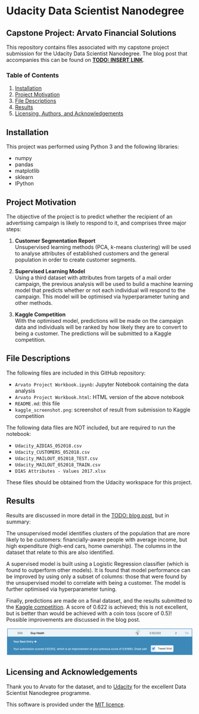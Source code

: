 # Udacity Data Scientist Nanodegree
## Capstone Project: Arvato Financial Solutions

This repository contains files associated with my capstone project submission for the Udacity Data Scientist Nanodegree. The blog post that accompanies this can be found on [**TODO: INSERT LINK**](#LinkToBlogPost).

### Table of Contents

1. [Installation](#installation)
2. [Project Motivation](#motivation)
3. [File Descriptions](#files)
4. [Results](#results)
5. [Licensing, Authors, and Acknowledgements](#licensing)

## Installation <a name="installation"></a>

This project was performed using Python 3 and the following libraries:

- numpy
- pandas
- matplotlib
- sklearn
- IPython

## Project Motivation<a name="motivation"></a>

The objective of the project is to predict whether the recipient of an advertising campaign is likely to respond to it, and comprises three major steps:

1. **Customer Segmentation Report**  
Unsupervised learning methods (PCA, *k*-means clustering) will be used to analyse attributes of established customers and the general population in order to create customer segments.

2. **Supervised Learning Model**  
Using a third dataset with attributes from targets of a mail order campaign, the previous analysis will be used to build a machine learning model that predicts whether or not each individual will respond to the campaign. This model will be optimised via hyperparameter tuning and other methods.

3. **Kaggle Competition**  
With the optimised model, predictions will be made on the campaign data and individuals will be ranked by how likely they are to convert to being a customer. The predictions will be submitted to a Kaggle competition.

## File Descriptions <a name="files"></a>

The following files are included in this GitHub repository:

- `Arvato Project Workbook.ipynb`: Jupyter Notebook containing the data analysis
- `Arvato Project Workbook.html`: HTML version of the above notebook
- `README.md`: this file
- `kaggle_screenshot.png`: screenshot of result from submission to Kaggle competition

The following data files are NOT included, but are required to run the notebook:

- `Udacity_AZDIAS_052018.csv`
- `Udacity_CUSTOMERS_052018.csv`
- `Udacity_MAILOUT_052018_TEST.csv`
- `Udacity_MAILOUT_052018_TRAIN.csv`
- `DIAS Attributes - Values 2017.xlsx`

These files should be obtained from the Udacity workspace for this project.

## Results<a name="results"></a>

Results are discussed in more detail in the [TODO: blog post](#), but in summary:

The unsupervised model identifies clusters of the population that are more likely to be customers: financially-aware people with average income, but high expenditure (high-end cars, home ownership). The columns in the dataset that relate to this are also identified.

A supervised model is built using a Logistic Regression classifier (which is found to outperform other models). It is found that model performance can be improved by using only a subset of columns: those that were found by the unsupervised model to correlate with being a customer. The model is further optimised via hyperparameter tuning.

Finally, predictions are made on a final dataset, and the results submitted to the [Kaggle competition](https://www.kaggle.com/c/udacity-arvato-identify-customers/). A score of 0.622 is achieved; this is not excellent, but is better than would be achieved with a coin toss (score of 0.5)! Possible improvements are discussed in the blog post.

![Kaggle screenshot](kaggle_screenshot.png)

## Licensing and Acknowledgements<a name="licensing"></a>

Thank you to Arvato for the dataset, and to [Udacity](https://www.udacity.com) for the excellent Data Scientist Nanodegree programme.

This software is provided under the [MIT licence](https://opensource.org/licenses/MIT).
